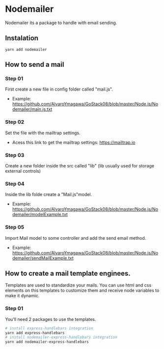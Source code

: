 # Nodemailer
Nodemailer its a package to handle with email sending.

## Instalation
	yarn add nodemailer

## How to send a mail

### Step 01
First create a new file in config folder called "mail.js".
* Example: https://github.com/AlvaroYmagawa/GoStack08/blob/master/Node.js/Nodemailer/main.js.txt

### Step 02
Set the file with the mailtrap settings.
* Acess this link to get the mailtrap settings: https://mailtrap.io

### Step 03
Create a new folder inside the src called "lib" (lib usually used for storage external controls)

### Step 04
Inside the lib folde create a "Mail.js"model.
* Example: https://github.com/AlvaroYmagawa/GoStack08/blob/master/Node.js/Nodemailer/modelExample.txt

### Step 05
Import Mail model to some controller and add the send email method.
* Example: https://github.com/AlvaroYmagawa/GoStack08/blob/master/Node.js/Nodemailer/sendMailExample.txt


## How to create a mail template enginees.
Templates are used to standardize your mails. You can use html and css elements on this templates to customize them and receive node variables to make it dynamic.

### Step 01
You'll need 2 packages to use the templates.
```bash
# install express-handlebars integration
yarn add express-handlebars
# install nodemailer-express-handlebars integration
yarn add nodemailer-express-handlebars
```


